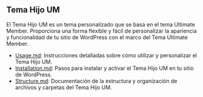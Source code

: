 ## Tema Hijo UM

El Tema Hijo UM es un tema personalizado que se basa en el tema Ultimate Member. Proporciona una forma flexible y fácil de personalizar la apariencia y funcionalidad de tu sitio de WordPress con el marco del Tema Ultimate Member.

- [Usage.md](Usage.md): Instrucciones detalladas sobre cómo utilizar y personalizar el Tema Hijo UM.
- [Installation.md](Installation.md): Pasos para instalar y activar el Tema Hijo UM en tu sitio de WordPress.
- [Structure.md](Structure.md): Documentación de la estructura y organización de archivos y carpetas del Tema Hijo UM.

